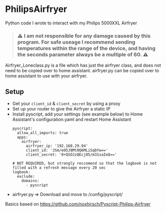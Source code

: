 # PhilipsAirfryer
Python code I wrote to interact with my Philips 5000XXL Airfryer

> ### :warning: **I am not responsible for any damage caused by this program. For safe useage I recommend sending temperatures within the range of the device, and having the seconds parameter always be a multiple of 60.** :warning:

Airfryer_Loneclass.py is a file which has just the airfryer class, and does not need to be copied over to home assistant.
airfryer.py can be copied over to home assistant to use with your airfryer.

## Setup
- Get your `client_id` & `client_secret` by using a proxy
- Set up your router to give the Airfryer a static IP
- Install pyscript, add your settings (see example below) to Home Assistant's configuration.yaml and restart Home Assistant
  ```
  pyscript:
    allow_all_imports: true
    apps:
      airfryer:
        airfryer_ip: '192.168.29.94'
        client_id: 'JSm/eO5J8Mt0Q6MLiSqbYw=='
        client_secret: '0+QSOJzQEcj85/m31xaIeQ=='

  # NOT REQUIRED, but strongly reccomend so that the logbook is not filled with a refresh message every 20 sec
  logbook:
    exclude:
      domains:
        - pyscript
  ```
- airfryer.py => Download and move to /config/pyscript/
  
Basics based on https://github.com/noxhirsch/Pyscript-Philips-Airfryer
